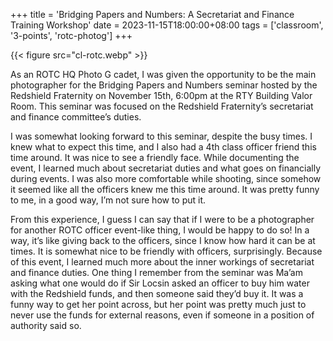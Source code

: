 +++
title = 'Bridging Papers and Numbers: A Secretariat and Finance Training Workshop'
date = 2023-11-15T18:00:00+08:00
tags = ['classroom', '3-points', 'rotc-photog']
+++

{{< figure src="cl-rotc.webp" >}}

As an ROTC HQ Photo G cadet, I was given the opportunity to be the main photographer for the Bridging Papers and Numbers seminar hosted by the Redshield Fraternity on November 15th, 6:00pm at the RTY Building Valor Room. This seminar was focused on the Redshield Fraternity’s secretariat and finance committee’s duties.

I was somewhat looking forward to this seminar, despite the busy times. I knew what to expect this time, and I also had a 4th class officer friend this time around. It was nice to see a friendly face. While documenting the event, I learned much about secretariat duties and what goes on financially during events. I was also more comfortable while shooting, since somehow it seemed like all the officers knew me this time around. It was pretty funny to me, in a good way, I’m not sure how to put it.

From this experience, I guess I can say that if I were to be a photographer for another ROTC officer event-like thing, I would be happy to do so! In a way, it’s like giving back to the officers, since I know how hard it can be at times. It is somewhat nice to be friendly with officers, surprisingly. Because of this event, I learned much more about the inner workings of secretariat and finance duties. One thing I remember from the seminar was Ma’am asking what one would do if Sir Locsin asked an officer to buy him water with the Redshield funds, and then someone said they’d buy it. It was a funny way to get her point across, but her point was pretty much just to never use the funds for external reasons, even if someone in a position of authority said so.
